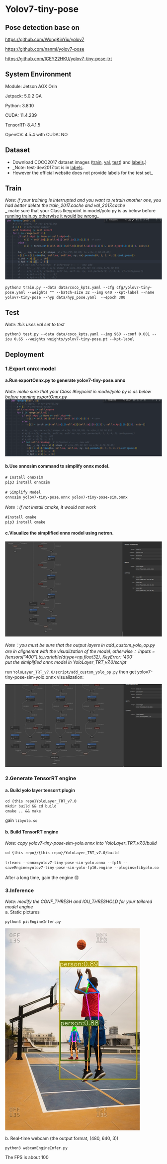 # Yolov7-tiny-pose

## Pose detection base on 
https://github.com/WongKinYiu/yolov7  

https://github.com/nanmi/yolov7-pose  

https://github.com/ICEY22HKU/yolov7-tiny-pose-trt  


## System Environment
Module: Jetson AGX Orin  

Jetpack: 5.0.2 GA  

Python: 3.8.10  

CUDA: 11.4.239  

TensorRT: 8.4.1.5  

OpenCV: 4.5.4 with CUDA: NO  

## Dataset
* Download COCO2017 dataset images ([train](http://images.cocodataset.org/zips/train2017.zip), [val](http://images.cocodataset.org/zips/val2017.zip), [test](http://images.cocodataset.org/zips/test2017.zip))  and [labels](https://github.com/WongKinYiu/yolov7/releases/download/v0.1/coco2017labels-keypoints.zip).)
* _Note: test-dev2017.txt is in [labels](https://github.com/WongKinYiu/yolov7/releases/download/v0.1/coco2017labels-segments.zip).
* However the official website does not provide labels for the test set_
  
## Train
_Note: if your training is interrupted and you want to retrain another one, you had better delete the train_2017.cache and val_2017.cache_  
_      make sure that your Class Ikeypoint in model/yolo.py is as below before running train.py otherwise it would be wrong_
![](pic/train.png)
``` shell
python3 train.py --data data/coco_kpts.yaml --cfg cfg/yolov7-tiny-pose.yaml --weights "" --batch-size 32 --img 640 --kpt-label --name yolov7-tiny-pose --hyp data/hyp_pose.yaml  --epoch 300
```

## Test
_Note: this uses val set to test_
``` shell
python3 test.py --data data/coco_kpts.yaml --img 960 --conf 0.001 --iou 0.65 --weights weights/yolov7-tiny-pose.pt --kpt-label
```

## Deployment
### 1.Export onnx model
#### a.Run exportOnnx.py to generate yolov7-tiny-pose.onnx
_Note: make sure that your Class IKeypoint in model/yolo.py is as below before running exportOnnx.py_
![](pic/exportOnnx.png)

#### b.Use onnxsim command to simplify onnx model.
```shell
# Install onnxsim
pip3 install onnxsim

# Simplify Model
onnxsim yolov7-tiny-pose.onnx yolov7-tiny-pose-sim.onnx
```
 _Note：If not install cmake, it would not work_
```shell
#Install cmake
pip3 install cmake
```

#### c.Visualize the simplified onnx model using netron.
![](pic/onnx-sim.png)

_Note：you must be sure that the output layers in add_custom_yolo_op.py are in alignemnt with the visualization of the model, otherwise：
inputs = [tensors["400"].to_variable(dtype=np.float32),
KeyError: '400'  
      put the simiplified onnx model in YoloLayer_TRT_v7.0/script_
     
run `YoloLayer_TRT_v7.0/script/add_custom_yolo_op.py` then get yolov7-tiny-pose-sim-yolo.onnx visualization:

![](pic/onnx-sim-yolo.png) 



### 2.Generate TensorRT engine
#### a. Build yolo layer tensorrt plugin

```shell
cd {this repo}YoloLayer_TRT_v7.0
mkdir build && cd build
cmake .. && make
```
gain `libyolo.so`

#### b. Build TensorRT engine  
_Note: copy yolov7-tiny-pose-sim-yolo.onnx into YoloLayer_TRT_v7.0/build_
```shell
cd {this repo}/{this repo}/YoloLayer_TRT_v7.0/build

trtexec --onnx=yolov7-tiny-pose-sim-yolo.onnx --fp16 --saveEngine=yolov7-tiny-pose-sim-yolo-fp16.engine --plugins=libyolo.so
```
After a long time, gain the engine 🉑


### 3.Inference  
_Note: modify the CONF_THRESH and IOU_THRESHOLD for your tailored model engine_  
a. Static pictures  
```shell
python3 picEngineInfer.py  
```
![](test_output/basketball.jpg)

b. Real-time webcam (the output format, (480, 640, 3))
```shell
python3 webcamEngineInfer.py 
```
The FPS is about 100









